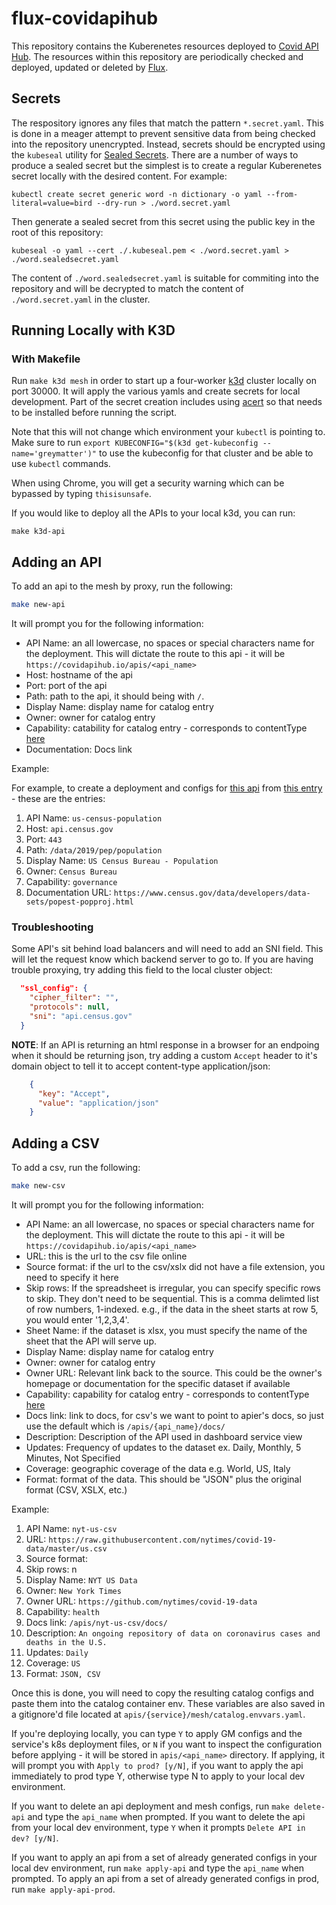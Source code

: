 # flux-covidapihub
This repository contains the Kuberenetes resources deployed to [Covid API Hub](https://covidapihub.io). The resources within this repository are periodically checked and deployed, updated or deleted by [Flux](https://docs.fluxcd.io/en/1.18.0/).

## Secrets
The respository ignores any files that match the pattern `*.secret.yaml`. This is done in a meager attempt to prevent sensitive data from being checked into the repository unencrypted. Instead, secrets should be encrypted using the `kubeseal` utility for [Sealed Secrets](https://github.com/bitnami-labs/sealed-secrets). There are a number of ways to produce a sealed secret but the simplest is to create a regular Kuberenetes secret locally with the desired content.  For example:

```
kubectl create secret generic word -n dictionary -o yaml --from-literal=value=bird --dry-run > ./word.secret.yaml
```

Then generate a sealed secret from this secret using the public key in the root of this repository:

```
kubeseal -o yaml --cert ./.kubeseal.pem < ./word.secret.yaml > ./word.sealedsecret.yaml
```

The content of `./word.sealedsecret.yaml` is suitable for commiting into the repository and will be decrypted to match the content of `./word.secret.yaml` in the cluster.

## Running Locally with K3D

### With Makefile

Run `make k3d mesh` in order to start up a four-worker [k3d](https://github.com/rancher/k3d) cluster locally on port 30000.  It will apply the various yamls and create secrets for local development.  Part of the secret creation includes using [acert](https://github.com/deciphernow/acert) so that needs to be installed before running the script.

Note that this will not change which environment your `kubectl` is pointing to. Make sure to run `export KUBECONFIG="$(k3d get-kubeconfig --name='greymatter')"` to use the kubeconfig for that cluster and be able to use `kubectl` commands.

When using Chrome, you will get a security warning which can be bypassed by typing `thisisunsafe`.

If you would like to deploy all the APIs to your local k3d, you can run:

```
make k3d-api
```

## Adding an API

To add an api to the mesh by proxy, run the following:

```bash
make new-api
```

It will prompt you for the following information:

- API Name: an all lowercase, no spaces or special characters name for the deployment. This will dictate the route to this api - it will be `https://covidapihub.io/apis/<api_name>`
- Host: hostname of the api
- Port: port of the api
- Path: path to the api, it should being with `/`.
- Display Name: display name for catalog entry
- Owner: owner for catalog entry
- Capability: catability for catalog entry - corresponds to contentType [here](https://github.com/greymatter-io/covidapihub-site/blob/master/public/mock.json)
- Documentation: Docs link

Example:

For example, to create a deployment and configs for [this api](https://api.census.gov/data/2019/pep/population) from [this entry](https://github.com/greymatter-io/covidapihub-site/blob/7f1eb7fff72f77ccf9389bfac5c2bded889b9d55/public/mock.json#L203-L224) - these are the entries:

1. API Name: `us-census-population`
2. Host: `api.census.gov`
3. Port: `443`
4. Path: `/data/2019/pep/population`
5. Display Name: `US Census Bureau - Population`
6. Owner: `Census Bureau`
7. Capability: `governance`
8. Documentation URL: `https://www.census.gov/data/developers/data-sets/popest-popproj.html`

### Troubleshooting


Some API's sit behind load balancers and will need to add an SNI field. This will let the request know which backend server to go to. If you are having trouble proxying, try adding this field to the local cluster object:

```json
  "ssl_config": {
    "cipher_filter": "",
    "protocols": null,
    "sni": "api.census.gov"
  }
```

**NOTE**: If an API is returning an html response in a browser for an endpoing when it should be returning json, try adding a custom `Accept` header to it's domain object to tell it to accept content-type application/json:

```json
    {
      "key": "Accept",
      "value": "application/json"
    }
```

## Adding a CSV

To add a csv, run the following:

```bash
make new-csv
```

It will prompt you for the following information:

- API Name: an all lowercase, no spaces or special characters name for the deployment. This will dictate the route to this api - it will be `https://covidapihub.io/apis/<api_name>`
- URL: this is the url to the csv file online
- Source format: if the url to the csv/xslx did not have a file extension, you need to specify it here
- Skip rows: If the spreadsheet is irregular, you can specify specific rows to skip. They don't need to be sequential. This is a comma delimted list of row numbers, 1-indexed. e.g., if the data in the sheet starts at row 5, you would enter '1,2,3,4'.
- Sheet Name: if the dataset is xlsx, you must specify the name of the sheet that the API will serve up.
- Display Name: display name for catalog entry
- Owner: owner for catalog entry
- Owner URL: Relevant link back to the source. This could be the owner's homepage or documentation for the specific dataset if available
- Capability: capability for catalog entry - corresponds to contentType [here](https://github.com/greymatter-io/covidapihub-site/blob/master/public/mock.json)
- Docs link: link to docs, for csv's we want to point to apier's docs, so just use the default which is `/apis/{api_name}/docs/`
- Description: Description of the API used in dashboard service view
- Updates: Frequency of updates to the dataset ex. Daily, Monthly, 5 Minutes, Not Specified
- Coverage: geographic coverage of the data e.g. World, US, Italy
- Format: format of the data. This should be "JSON" plus the original format (CSV, XSLX, etc.)
  
Example:

1. API Name: `nyt-us-csv`
2. URL: `https://raw.githubusercontent.com/nytimes/covid-19-data/master/us.csv`
3. Source format:
4. Skip rows: n
5. Display Name: `NYT US Data`
6. Owner: `New York Times`
7. Owner URL: `https://github.com/nytimes/covid-19-data`
8. Capability: `health`
9. Docs link: `/apis/nyt-us-csv/docs/`
10. Description: `An ongoing repository of data on coronavirus cases and deaths in the U.S.`
11. Updates: `Daily`
12. Coverage: `US`
13. Format: `JSON, CSV`
  
Once this is done, you will need to copy the resulting catalog configs and paste them into the catalog container env. These variables are also saved in a gitignore'd file located at `apis/{service}/mesh/catalog.envvars.yaml`.

If you're deploying locally, you can type `Y` to apply GM configs and the service's k8s deployment files, or `N` if you want to inspect the configuration before applying - it will be stored in `apis/<api_name>` directory. If applying, it will prompt you with `Apply to prod? [y/N]`, if you want to apply the api immediately to prod type Y, otherwise type N to apply to your local dev environment.

If you want to delete an api deployment and mesh configs, run `make delete-api` and type the `api_name` when prompted. If you want to delete the api from your local dev environment, type `Y` when it prompts `Delete API in dev? [y/N]`.

If you want to apply an api from a set of already generated configs in your local dev environment, run `make apply-api` and type the `api_name` when prompted.  To apply an api from a set of already generated configs in prod, run `make apply-api-prod`.
